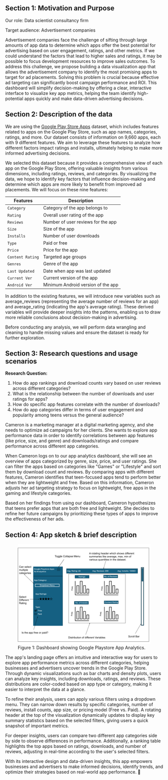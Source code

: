 ## Section 1: Motivation and Purpose

Our role: Data scientist consultancy firm

Target audience: Advertisement companies

Advertisement companies face the challenge of sifting through large amounts of app data to determine which apps offer the best potential for advertising based on user engagement, ratings, and other metrics. If we could understand the factors that lead to higher sales and ratings, it may be possible to focus development resources to improve sales outcomes. To address this challenge, we propose building a data visualization app that allows the advertisement company to identify the most promising apps to target for ad placements. Solving this problem is crucial because effective ad targeting can significantly boost campaign performance and ROI. This dashboard will simplify decision-making by offering a clear, interactive interface to visualize key app metrics, helping the team identify high-potential apps quickly and make data-driven advertising decisions.


## Section 2: Description of the data
We are using the [Google Play Store Apps](https://www.kaggle.com/datasets/lava18/google-play-store-apps) dataset, which includes features related to apps on the Google Play Store, such as app names, categories, ratings, and more. Our dataset consists of information on 9,660 apps, each with 9 different features. We aim to leverage these features to analyze how different factors impact ratings and installs, ultimately helping to make more informed advertising decisions.

We selected this dataset because it provides a comprehensive view of each app on the Google Play Store, offering valuable insights from various dimensions, including ratings, reviews, and categories. By visualizing the data, we hope to identify key factors that influence decision-making and determine which apps are more likely to benefit from improved ad placements.
We will focus on these nine features:

| **Features** | **Description** |
|-------------|----------------|
| `Category` | Category of the app belongs to |
| `Rating` | Overall user rating of the app |
| `Reviews` | Number of user reviews for the app |
| `Size` | Size of the app |
| `Installs` | Number of user downloads |
| `Type` | Paid or free |
| `Price` | Price for the app |
| `Content Rating` | Targeted age groups |
| `Genres` | Genre of the app |
| `Last Updated ` | Date when app was last updated |
| `Current Ver` | Current version of the app |
| `Android Ver` | Minimum Android version of the app |

In addition to the existing features, we will introduce new variables such as average_reviews (representing the average number of reviews for an app) and average_rating (indicating the app's average rating). These derived variables will provide deeper insights into the patterns, enabling us to draw more reliable conclusions about decision-making in advertising.

Before conducting any analysis, we will perform data wrangling and cleaning to handle missing values and ensure the dataset is ready for further exploration.



## Section 3: Research questions and usage scenarios

**Research Question:**
1. How do app rankings and download counts vary based on user reviews across different categories?
2. What is the relationship between the number of downloads and user ratings for apps?
3. How do specific app features correlate with the number of downloads?
4. How do app categories differ in terms of user engagement and popularity among teens versus the general audience?


Cameron is a marketing manager at a digital marketing agency, and she needs to optimize ad campaigns for her clients. She wants to explore app performance data in order to identify correlations between app features (like price, size, and genre) and downloads/ratings and compare performance across different app categories.

When Cameron logs on to our app analytics dashboard, she will see an overview of apps categorized by genre, size, price, and user ratings. She can filter the apps based on categories like "Games" or "Lifestyle" and sort them by download count and reviews. By comparing apps with different features, Cameron identifies that teen-focused apps tend to perform better when they are lightweight and free. Based on this information, Cameron adjusts her ad targeting strategy to focus on lightweight, free apps in the gaming and lifestyle categories.

Based on her findings from using our dashboard, Cameron hypothesizes that teens prefer apps that are both free and lightweight. She decides to refine her future campaigns by prioritizing these types of apps to improve the effectiveness of her ads.

## Section 4: App sketch & brief description
<figure>
  <img src="img/sketch.png" alt="Dashboard Design" width="500">
  <figcaption>Figure 1: Dashboard showing Google Playstore App Analytics.</figcaption>
</figure>

The app's landing page offers an intuitive and interactive way for users to explore app performance metrics across different categories, helping businesses and advertisers uncover trends in the Google Play Store. Through dynamic visualizations such as bar charts and density plots, users can analyze key insights, including downloads, ratings, and reviews. These distributions are color-coded based on app type or category, making it easier to interpret the data at a glance.

To refine their analysis, users can apply various filters using a dropdown menu. They can narrow down results by specific categories, number of reviews, install counts, app size, or pricing model (Free vs. Paid). A rotating header at the top of the visualization dynamically updates to display key summary statistics based on the selected filters, giving users a quick snapshot of important metrics.

For deeper insights, users can compare two different app categories side by side to observe differences in performance. Additionally, a ranking table highlights the top apps based on ratings, downloads, and number of reviews, adjusting in real-time according to the user's selected filters.

With its interactive design and data-driven insights, this app empowers businesses and advertisers to make informed decisions, identify trends, and optimize their strategies based on real-world app performance. 🚀